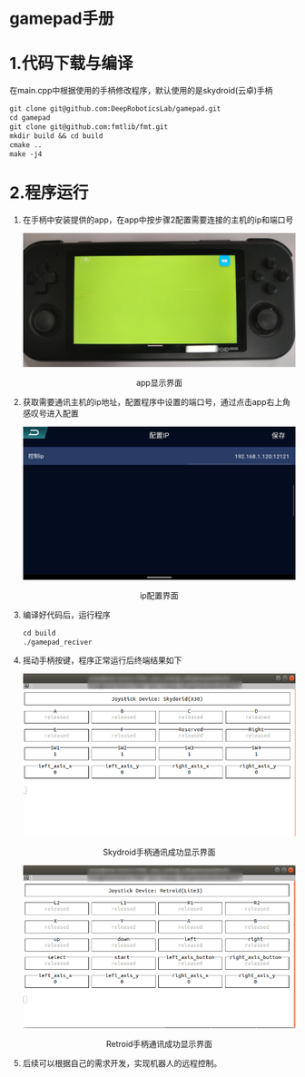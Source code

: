 # gamepad手册



# 1.代码下载与编译

在main.cpp中根据使用的手柄修改程序，默认使用的是skydroid(云卓)手柄

```
git clone git@github.com:DeepRoboticsLab/gamepad.git
cd gamepad
git clone git@github.com:fmtlib/fmt.git
mkdir build && cd build
cmake ..
make -j4
```



# 2.程序运行

1. 在手柄中安装提供的app，在app中按步骤2配置需要连接的主机的ip和端口号

   <img src="./doc/app_retroid.png" alt="a" style="zoom:60%;" />

   <p style="text-align:center;">app显示界面</p>

2. 获取需要通讯主机的ip地址，配置程序中设置的端口号，通过点击app右上角感叹号进入配置

   <img src="./doc/ip_config.png" alt="s" style="zoom:67%;" />

   <p style="text-align:center;">ip配置界面</p>

   

3. 编译好代码后，运行程序

   ```
   cd build
   ./gamepad_reciver
   ```

   

4. 摇动手柄按键，程序正常运行后终端结果如下

   <img src="./doc/terminal_show_info.png" alt="a" style="zoom:75%;" />

   <p style="text-align:center;">Skydroid手柄通讯成功显示界面</p>

   

   <img src="./doc/terminal_show_info_retroid.png" alt="s" style="zoom:75%;" />

   <p style="text-align:center;">Retroid手柄通讯成功显示界面</p>

   

5. 后续可以根据自己的需求开发，实现机器人的远程控制。





